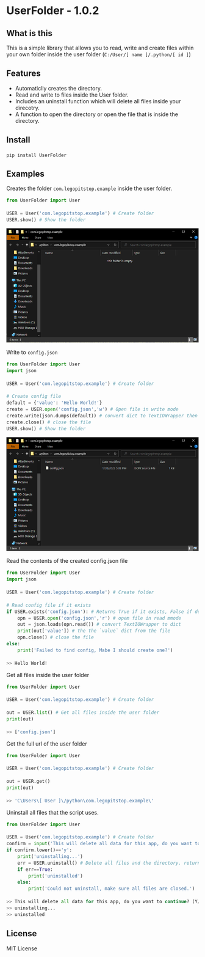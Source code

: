 # UserFolder - 1.0.2
## What is this
This is a simple library that allows you to read, write and create files within your own folder inside the user folder (`C:/User/[ name ]/.python/[ id ]`)

## Features
- Automaticlly creates the directory.
- Read and write to files inside the User folder.
- Includes an uninstall function which will delete all files inside your direcotry.
- A function to open the directory or open the file that is inside the directory.

## Install
`pip install UserFolder`

## Examples

Creates the folder `com.legopitstop.example` inside the user folder.
```python
from UserFolder import User

USER = User('com.legopitstop.example') # Create folder
USER.show() # Show the folder
```
![example1](./assets/example1.png)

Write to `config.json`
```python
from UserFolder import User
import json

USER = User('com.legopitstop.example') # Create folder

# Create config file
default = {'value': 'Hello World!'}
create = USER.open('config.json','w') # Open file in write mode
create.write(json.dumps(default)) # convert dict to TextIOWrapper then write
create.close() # close the file
USER.show() # Show the folder
```
![example2](./assets/example2.png)

Read the contents of the created config.json file

```python
from UserFolder import User
import json

USER = User('com.legopitstop.example') # Create folder

# Read config file if it exists
if USER.exists('config.json'): # Returns True if it exists, False if does not exists
    opn = USER.open('config.json','r') # opem file in read mmode
    out = json.loads(opn.read()) # convert TextIOWrapper to dict
    print(out['value']) # the the `value` dict from the file
    opn.close() # close the file
else:
    print('Failed to find config, Mabe I should create one?')

>> Hello World!
```

Get all files inside the user folder
```python
from UserFolder import User

USER = User('com.legopitstop.example') # Create folder

out = USER.list() # Get all files inside the user folder
print(out)

>> ['config.json']
```

Get the full url of the user folder
```python
from UserFolder import User

USER = User('com.legopitstop.example') # Create folder

out = USER.get()
print(out)

>> 'C\Users\[ User ]\/python\com.legopitstop.example\'
```

Uninstall all files that the script uses.
```python
from UserFolder import User

USER = User('com.legopitstop.example') # Create folder
confirm = input('This will delete all data for this app, do you want to continue? (Y/N) :') # confirm input
if confirm.lower()=='y':
    print('uninstalling...')
    err = USER.uninstall() # Delete all files and the directory. returns False if it failed to uninstall
    if err==True:
        print('uninstalled')
    else:
        print('Could not uninstall, make sure all files are closed.')

>> This will delete all data for this app, do you want to continue? (Y/N :y
>> uninstalling...
>> uninstalled
```

## License
MIT License